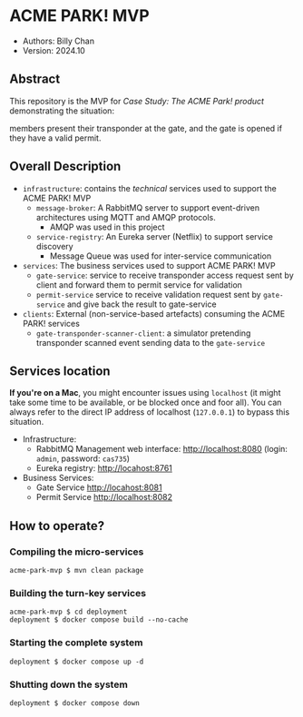 # ACME PARK! MVP

- Authors: Billy Chan
- Version: 2024.10

## Abstract
This repository is the MVP for *Case Study: The ACME Park! product* demonstrating the situation: 

members present their transponder at the gate, and the gate is opened if they have a valid permit.

## Overall Description

- `infrastructure`: contains the _technical_ services used to support the ACME PARK! MVP
    - `message-broker`: A RabbitMQ server to support event-driven architectures using MQTT and AMQP protocols.
      - AMQP was used in this project
    - `service-registry`: An Eureka server (Netflix) to support service discovery
      - Message Queue was used for inter-service communication
- `services`: The business services used to support ACME PARK! MVP
    - `gate-service`: service to receive transponder access request sent by client and forward them to permit service for validation
    - `permit-service` service to receive validation request sent by `gate-service` and give back the result to gate-service
- `clients`: External (non-service-based artefacts) consuming the ACME PARK! services
    - `gate-transponder-scanner-client`: a simulator pretending transponder scanned event sending data to the  `gate-service`
## Services location

**If you're on a Mac**, you might encounter issues using `localhost` (it might take some time to be available, or be blocked once and foor all). You can always refer to the direct IP address of localhost (`127.0.0.1`) to bypass this situation.

- Infrastructure:
    - RabbitMQ Management web interface: <http://localhost:8080> (login: `admin`, password: `cas735`)
    - Eureka registry: <http://locahost:8761>
- Business Services:
    - Gate Service <http://locahost:8081>
    - Permit Service <http://localhost:8082>

## How to operate?

### Compiling the micro-services

```
acme-park-mvp $ mvn clean package
```

### Building the turn-key services

```
acme-park-mvp $ cd deployment
deployment $ docker compose build --no-cache
```

### Starting the complete system

```
deployment $ docker compose up -d
```

### Shutting down the system

```
deployment $ docker compose down
```